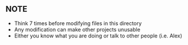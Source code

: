 #

## NOTE

 - Think 7 times before modifying files in this directory
 - Any modification can make other projects unusable
 - Either you know what you are doing or talk to other people (i.e. Alex)
